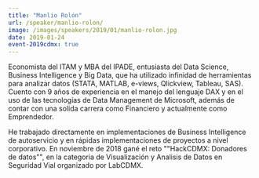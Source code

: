 ```yaml
---
title: "Manlio Rolón"
url: /speaker/manlio-rolon/
image: /images/speakers/2019/01/manlio-rolon.jpg
date: 2019-01-24
event-2019cdmx: true
---
```


Economista del ITAM y MBA del IPADE, entusiasta del Data Science, Business Intelligence y Big Data, que ha utilizado infinidad de herramientas para analizar datos (STATA, MATLAB, e-views, Qlickview, Tableau, SAS). Cuento con 9 años de experiencia en el manejo del lenguaje DAX y en el uso de las tecnologías de Data Management de Microsoft, además de contar con una solida carrera como Financiero y actualmente como Emprendedor.

He trabajado directamente en implementaciones de Business Intelligence de autoservicio y en rápidas implementaciones de proyectos a nivel corporativo. En noviembre de 2018 gané el reto ""HackCDMX: Donadores de datos"", en la categoria de Visualización y Analisis de Datos en Seguridad Vial organizado por LabCDMX.